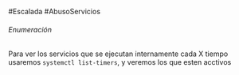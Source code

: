 #Escalada #AbusoServicios
###### Enumeración
Para ver los servicios que se ejecutan internamente cada X tiempo usaremos `systemctl list-timers`, y veremos los que esten acctivos